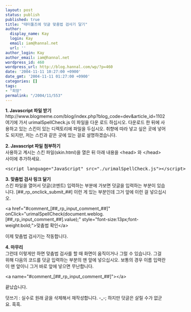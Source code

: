 ```yaml
---
layout: post
status: publish
published: true
title: "태터툴즈에 덧글 맞춤법 검사기 달기"
author:
  display_name: Kay
  login: Kay
  email: iam@hannal.net
  url: ''
author_login: Kay
author_email: iam@hannal.net
wordpress_id: 460
wordpress_url: http://blog.hannal.com/wp/?p=460
date: '2004-11-11 10:27:00 +0900'
date_gmt: '2004-11-11 01:27:00 +0900'
categories: []
tags:
- "희망"
permalink: "/2004/11/553"
---
```

<p><b>1. Javascript 파일 받기</b><br />
http://www.blogmeme.com/blog/index.php?blog_code=dev&article_id=1102 여기에 가서 urimalSpellCheck.js 이 파일을 다운 로드 하십시오. 다운로드 한 뒤에 사용하고 있는 스킨이 있는 디렉토리에 파일을 두십시오. 취향에 따라 넣고 싶은 곳에 넣어도 되지만, 저는 스킨과 같은 곳에 있는 걸로 설명하겠습니다.</p>
<p><b>2. Javascript 파일 첨부하기</b><br />
사용하고 계시는 스킨 파일(skin.html)을 열은 뒤 아래 내용을 &lt;head> 와 &lt;/head> 사이에 추가하세요.</p>
<p><xmp><script language="JavaScript" src="./urimalSpellCheck.js"></script></xmp></p>
<p><b>3. 맞춤법 검사 링크 달기</b><br />
스킨 파일을 열어서 덧글(코멘트) 입력하는 부분에 가보면 덧글을 입력하는 부분이 있습니다. &#91;##_rp_onclick_submit_##&#93; 이런 게 있는 부분인데 그거 앞에 이런 걸 넣으십시오.</p>
<p>&lt;a href="#comment_&#91;##_rp_input_comment_##&#93;" onClick="urimalSpellCheck(document.weblog.&#91;##_rp_input_comment_##&#93;.value);" style="font-size:13px;font-weight:bold;">맞춤법 확인&lt;/a></p>
<p>이제 맞춤법 검사기는 작동합니다.</p>
<p><b>4. 마무리</b><br />
그런데 이렇게만 하면 맞춤법 검사를 할 때 화면이 움직이거나 그럴 수 있습니다. 그걸 위해 다음의 코드를 덧글 입력하는 부분의 맨 앞에 넣으십시오. 보통의 경우 이름 입력란이 맨 앞이니 그거 바로 앞에 넣으면 무난합니다.</p>
<p>&lt;a name="#comment_&#91;##_rp_input_comment_##&#93;">&lt;/a></p>
<p>끝났습니다.</p>
<p>덧쓰기 : 실수로 원래 글을 삭제해서 재작성합니다. -_-; 하지만 덧글은 살릴 수가 없군요. 흑흑.</p>
